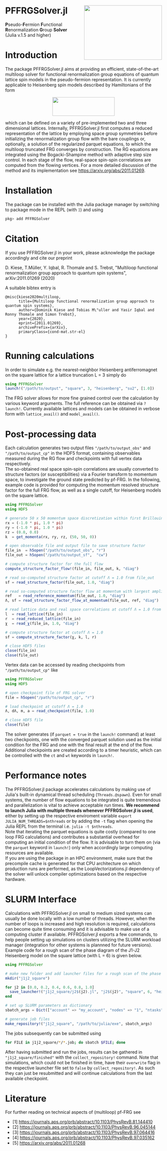 # PFFRGSolver.jl <img src=https://github.com/dominikkiese/PFFRGSolver.jl/blob/main/README/logo.png align="right" height="175" width="250">

**P**seudo-**F**ermion **F**unctional **R**enormalization **G**roup **Solver** <br>
(Julia v.1.5 and higher)

# Introduction

The package PFFRGSolver.jl aims at providing an efficient, state-of-the-art multiloop solver for functional renormalization group equations of quantum lattice spin models in the pseudo-fermion representation. It is currently applicable to Heisenberg spin models described by Hamiltonians of the form

<p align="center">
  <img src=https://github.com/dominikkiese/PFFRGSolver.jl/blob/main/README/hamiltonian.png height="60" width="200">
</p>

which can be defined on a variety of pre-implemented two and three dimensional lattices. Internally, PFFRGSolver.jl first computes a reduced representation of the lattice by employing space group symmetries before initializing the renormalization group flow with the bare couplings or, optionally, a solution of the regularized parquet equations, to which the multiloop truncated FRG converges by construction. The RG equations are integrated using the Bogacki-Shampine method with adaptive step size control. In each stage of the flow, real-space spin-spin correlations are computed from the flowing vertices. For a more detailed discussion of the method and its implementation see https://arxiv.org/abs/2011.01269.

# Installation

The package can be installed with the Julia package manager by switching to package mode in the REPL (with `]`) and using

```julia
pkg> add PFFRGSolver
```

# Citation

If you use PFFRGSolver.jl in your work, please acknowledge the package accordingly and cite our preprint

D. Kiese, T.Müller, Y. Iqbal, R. Thomale and S. Trebst, "Multiloop functional renormalization group approach to quantum spin systems", arXiv:2011.01269 (2020)

A suitable bibtex entry is
```
@misc{kiese2020multiloop,
      title={Multiloop functional renormalization group approach to quantum spin systems},
      author={Dominik Kiese and Tobias M\"uller and Yasir Iqbal and Ronny Thomale and Simon Trebst},
      year={2020},
      eprint={2011.01269},
      archivePrefix={arXiv},
      primaryClass={cond-mat.str-el}
}
```

# Running calculations

In order to simulate e.g. the nearest-neighbor Heisenberg antiferromagnet on the square lattice for a lattice truncation L = 3 simply do

```julia
using PFFRGSolver
launch!("/path/to/output", "square", 3, "heisenberg", "su2", [1.0])
```

The FRG solver allows for more fine grained control over the calculation by various keyword arguments. The full reference can be obtained via `?launch!`. Currently available lattices and models can be obtained in verbose form with `lattice_avail()` and `model_avail()`.

# Post-processing data

Each calculation generates two output files `"/path/to/output_obs"` and `"/path/to/output_cp"` in the HDF5 format, containing observables measured during the RG flow and checkpoints with full vertex data respectively. <br>
The so-obtained real space spin-spin correlations are usually converted to structure factors (or susceptibilities) via a Fourier transform to momentum space, to investigate the ground state predicted by pf-FRG. In the following, example code is provided for computing the momentum resolved structure factor for the full FRG flow, as well as a single cutoff, for Heisenberg models on the square lattice.

```julia
using PFFRGSolver
using HDF5

# generate 50 x 50 momentum space discretization within first Brillouin zone of the square lattice
rx = (-1.0 * pi, 1.0 * pi)
ry = (-1.0 * pi, 1.0 * pi)
rz = (0.0, 0.0)
k  = get_momenta(rx, ry, rz, (50, 50, 0))

# open observable file and output file to save structure factor
file_in  = h5open("/path/to/output_obs", "r")
file_out = h5open("/path/to/output_sf",  "cw")

# compute structure factor for the full flow
compute_structure_factor_flow!(file_in, file_out, k, "diag")

# read so-computed structure factor at cutoff Λ = 1.0 from file_out
sf = read_structure_factor(file_out, 1.0, "diag")

# read so-computed structure factor flow at momentum with largest amplitude with respect to reference scale Λ = 1.0
ref   = read_reference_momentum(file_out, 1.0, "diag")
Λ, sf = read_structure_factor_flow_at_momentum(file_out, ref, "diag")

# read lattice data and real space correlations at cutoff Λ = 1.0 from file_in
l  = read_lattice(file_in)
r  = read_reduced_lattice(file_in)
χ  = read_χ(file_in, 1.0, "diag")

# compute structure factor at cutoff Λ = 1.0
sf = compute_structure_factor(χ, k, l, r)

# close HDF5 files
close(file_in)
close(file_out)
```

Vertex data can be accessed by reading checkpoints from `"/path/to/output_cp"` like

```julia
using PFFRGSolver
using HDF5

# open checkpoint file of FRG solver
file = h5open("/path/to/output_cp", "r")

# load checkpoint at cutoff Λ = 1.0
Λ, dΛ, m, a = read_checkpoint(file, 1.0)

# close HDF5 file
close(file)
```

The solver generates (if `parquet = true` in the `launch!` command) at least two checkpoints, one with the converged parquet solution used as the initial condition for the FRG and one with the final result at the end of the flow. Additional checkpoints are created according to a timer heuristic, which can be controlled with the `ct` and `wt` keywords in `launch!`.

# Performance notes

The PFFRGSolver.jl package accelerates calculations by making use of Julia's built-in dynamical thread scheduling (`Threads.@spawn`). Even for small systems, the number of flow equations to be integrated is quite tremendous and parallelization is vital to achieve acceptable run times. **We recommend to launch Julia with multiple threads whenever PFFRGSolver.jl is used**, either by setting up the respective enviroment variable `export JULIA_NUM_THREADS=$nthreads` or by adding the `-t` flag when opening the Julia REPL from the terminal i.e. `julia -t $nthreads`. <br>
Note that iterating the parquet equations is quite costly (compared to one loop FRG calculations) and contributes a substantial overhead for computing an initial condition of the flow. It is advisable to turn them on (via the `parquet` keyword in `launch!`) only when accordingly large computing resources are available. <br>
If you are using the package in an HPC environment, make sure that the precompile cache is generated for that CPU architecture on which production runs are performed, as the LoopVectorizations.jl dependency of the solver will unlock compiler optimizations based on the respective hardware.

# SLURM Interface

Calculations with PFFRGSolver.jl on small to medium sized systems can usually be done locally with a low number of threads. However, when the number of loops is increased and high resolution is required, calculations can become quite time consuming and it is advisable to make use of a computing cluster if available. PFFRGSolver.jl exports a few commands, to help people setting up simulations on clusters utilizing the SLURM workload manager (integration for other systems is plannned for future versions). Example code for a rough scan of the phase diagram of the J1-J2 Heisenberg model on the square lattice (with L = 6) is given below.

```julia
using PFFRGSolver

# make new folder and add launcher files for a rough scan of the phase diagram
mkdir("j1j2_square")

for j2 in [0.0, 0.2, 0.4, 0.6, 0.8, 1.0]
  save_launcher!("j1j2_square/j2$(j2).jl", "j2$(j2)", "square", 6, "heisenberg", "su2", [1.0, j2], final = 0.1)
end

# set up SLURM parameters as dictionary
sbatch_args = Dict(["account" => "my_account", "nodes" => "1", "ntasks" => "1", "cpus-per-task" => "8", "time" => "02:00:00", "partition" => "my_partition"])

# generate job files
make_repository!("j1j2_square", "/path/to/julia/exe", sbatch_args)
```

The jobs subsequently can be submitted using

```bash
for FILE in j1j2_square/*/*.job; do sbatch $FILE; done
```

After having submitted and run the jobs, results can be gathered in `"j1j2_square/finished"` with the `collect_repository!` command. Note that simulations, which could not be finished in time, have their `overwrite` flag in the respective launcher file set to `false` by `collect_repository!`. As such they can just be resubmitted and will continue calculations from the last available checkpoint.

# Literature

For further reading on technical aspects of (multiloop) pf-FRG see

* [1] https://journals.aps.org/prb/abstract/10.1103/PhysRevB.81.144410
* [2] https://journals.aps.org/prb/abstract/10.1103/PhysRevB.96.045144
* [3] https://journals.aps.org/prb/abstract/10.1103/PhysRevB.97.064416
* [4] https://journals.aps.org/prb/abstract/10.1103/PhysRevB.97.035162
* [5] https://arxiv.org/abs/2011.01268
